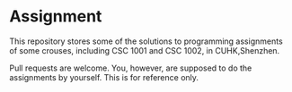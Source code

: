 # Assignment
This repository stores some of the solutions to programming assignments of some crouses, including CSC 1001 and CSC 1002, in CUHK,Shenzhen.

Pull requests are welcome. You, however, are supposed to do the assignments by yourself. This is for reference only.
